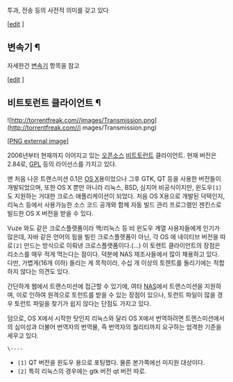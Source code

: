 투과, 전송 등의 사전적 의미를 갖고 있다

[[edit](http://rigvedawiki.net/r1/wiki.php/Transmission?action=edit&section=1)
]

## 변속기 ¶

자세한건 [변속기](%EB%B3%80%EC%86%8D%EA%B8%B0.md) 항목을 참고

  

[[edit](http://rigvedawiki.net/r1/wiki.php/Transmission?action=edit&section=2)
]

## 비트토런트 클라이언트 ¶

![http://torrentfreak.com//images/Transmission.png](http://torrentfreak.com//i
mages/Transmission.png)

[[PNG external image]](http://torrentfreak.com//images/Transmission.png)

  

2006년부터 현재까지 이어지고 있는 [오픈소스](%EC%98%A4%ED%94%88%EC%86%8C%EC%8A%A4.md)
[비트토런트](%EB%B9%84%ED%8A%B8%ED%86%A0%EB%9F%B0%ED%8A%B8.md) 클라이언트. 현재 버전은
2.84로, [GPL](GPL.md) 등의 라이선스를 가지고 있다.

  

맨 처음 나온 트랜스미션 0.1은 [OS X](OS%20X.md)용이었으나 그후 GTK, QT 등을 사용한 버전들이 개발되었으며, 또한
OS X 뿐만 아니라 리눅스, BSD, 심지어 비공식이지만, 윈도우`[1]`도 지원하는 거대한 크로스 애플리케이션이 되었다. 처음 OS
X용으로 개발된 덕택인지, 리눅스 등에서 사용가능한 소스 코드 공개와 함께 자동 빌드 관리 프로그램인 젠킨스로 빌드한 OS X 버전을 받을
수 있다.

  

Vuze 와도 같은 크로스플랫폼이라 맥/리눅스 등 비 윈도우 계열 사용자들에게 인기가 많은데, 자바 같은 언어의 힘을 빌린 크로스플랫폼이
아닌, 각 OS 에 네이티브 버전을 따로`[2]` 만드는 방식으로 이뤄낸 크로스플랫폼이다.(...) 이 토렌트 클라이언트의 장점은 리소스를
매우 적게 먹는다는 점이다. 덕분에 NAS 제조사들에서 많이 채용하고 있다. 다만, 가볍게(16개 이하) 돌리는 게 목적이라, 수십 개
이상의 토렌트를 돌리기에는 적합하지 않다는 의견도 있다.

  

간단하게 웹에서 트랜스미션에 접근할 수 있기에, 여타 [NAS](NAS.md)에서 트랜스미션을 지원하며, 이로 인하여 원격으로 토런트를
받을 수 있는 장점이 있으나, 토런트 파일이 많을 경우 토런트 파일을 찾기가 쉽지 않다는 단점도 가지고 있다.

  

덤으로, OS X에서 시작한 탓인지 리눅스와 달리 OS X에서 번역하려면 트랜스미션에서의 심미성과 더불어 번역자의 번역물, 즉 번역자의
퀄리티까지 요구하는 엄격한 기준을 세우고 있다.

`\----`

  * `[1]` QT 버전을 윈도우 용으로 포팅했다. 물론 본가쪽에선 미지원 대상이다.
  * `[2]` 특히 리눅스의 경우에는 gtk 버전 qt 버전 따로.

